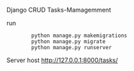 Django CRUD
Tasks-Mamagemment

run
```
        python manage.py makemigrations
        python manage.py migrate
        python manage.py runserver
```

Server host
        http://127.0.0.1:8000/tasks/
